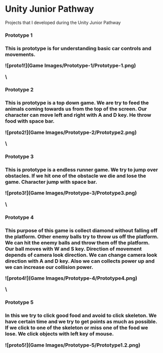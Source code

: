 # Unity Junior Pathway
Projects that I developed during the Unity Junior Pathway

<h3> Prototype 1 <h3>
  This is prototype is for understanding basic car controls and movements.
  
![proto1!](Game Images/Prototype-1/Prototype-1.png)
  
\

  
<h3> Prototype 2 <h3>
  This is prototype is a top down game. We are try to feed the animals coming towards us from the top of the screen. Our character can move left and right with A and D key. He throw food with space bar.
  
![proto2!](Game Images/Prototype-2/Prototype2.png)
  
  
\

  
<h3> Prototype 3 <h3>
  This is prototype is a endless runner game. We try to jump over obstacles. If we hit one of the obstacle we die and lose the game. Character jump with space bar.
  
  ![proto3!](Game Images/Prototype-3/Prototype3.png)
  
\

  
<h3> Prototype 4 <h3>
  This purpose of this game is collect diamond without falling off the platform. Other enemy balls try to throw us off the platform. We can hit the enemy balls and throw them off the platform. Our ball moves with W and S key. Direction of movement depends of camera look direction. We can change camera look direction with A and D key. Also we can collects power up and we can increase our collision power.
  
![proto4!](Game Images/Prototype-4/Prototype4.png)
  
  
  
\

  
<h3> Prototype 5 <h3>
  In this we try to click good food and avoid to click skeleton. We have certain time and we try to get points as much as possible. If we click to one of the skeleton or miss one of the food we lose. We click objects with left key of mouse.
  
![proto5!](Game Images/Prototype-5/Prototype1.2.png)
